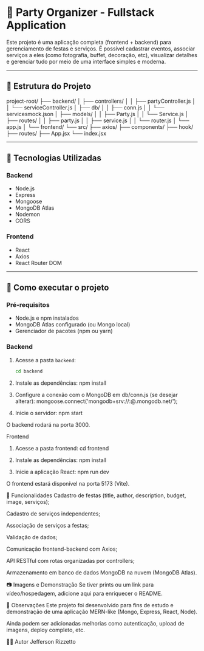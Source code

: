 # 🎉 Party Organizer - Fullstack Application

Este projeto é uma aplicação completa (frontend + backend) para gerenciamento de festas e serviços. É possível cadastrar eventos, associar serviços a eles (como fotografia, buffet, decoração, etc), visualizar detalhes e gerenciar tudo por meio de uma interface simples e moderna.

---

## 📁 Estrutura do Projeto

project-root/ ├── backend/ │ ├── controllers/ │ │ ├── partyController.js │ │ └── serviceController.js │ ├── db/ │ │ ├── conn.js │ │ └── servicesmock.json │ ├── models/ │ │ ├── Party.js │ │ └── Service.js │ ├── routes/ │ │ ├── party.js │ │ ├── service.js │ │ └── router.js │ └── app.js │ └── frontend/ └── src/ ├── axios/ ├── components/ ├── hook/ ├── routes/ ├── App.jsx └── index.jsx


---

## 🧠 Tecnologias Utilizadas

### Backend
- Node.js
- Express
- Mongoose
- MongoDB Atlas
- Nodemon
- CORS

### Frontend
- React
- Axios
- React Router DOM

---

## 🚀 Como executar o projeto

### Pré-requisitos

- Node.js e npm instalados
- MongoDB Atlas configurado (ou Mongo local)
- Gerenciador de pacotes (npm ou yarn)

### Backend

1. Acesse a pasta `backend`:
   ```bash
   cd backend

2. Instale as dependências:
    npm install

3. Configure a conexão com o MongoDB em db/conn.js (se desejar alterar):
    mongoose.connect('mongodb+srv://<user>:<senha>@<seu-cluster>.mongodb.net/<dbname>');

4. Inicie o servidor:
    npm start

O backend rodará na porta 3000.

Frontend

1. Acesse a pasta frontend:
    cd frontend

2. Instale as dependências:
    npm install

3. Inicie a aplicação React:
    npm run dev

O frontend estará disponível na porta 5173 (Vite).

🔧 Funcionalidades
Cadastro de festas (title, author, description, budget, image, serviços);

Cadastro de serviços independentes;

Associação de serviços a festas;

Validação de dados;

Comunicação frontend-backend com Axios;

API RESTful com rotas organizadas por controllers;

Armazenamento em banco de dados MongoDB na nuvem (MongoDB Atlas).

📷 Imagens e Demonstração
Se tiver prints ou um link para vídeo/hospedagem, adicione aqui para enriquecer o README.

📌 Observações
Este projeto foi desenvolvido para fins de estudo e demonstração de uma aplicação MERN-like (Mongo, Express, React, Node).

Ainda podem ser adicionadas melhorias como autenticação, upload de imagens, deploy completo, etc.

🧑‍💻 Autor
Jefferson Rizzetto
